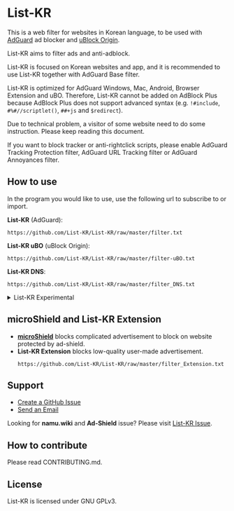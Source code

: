 # List-KR
This is a web filter for websites in Korean language, to be used with [AdGuard](https://adguard.com) ad blocker and [uBlock Origin](https://github.com/gorhill/uBlock).

List-KR aims to filter ads and anti-adblock.

List-KR is focused on Korean websites and app, and it is recommended to use List-KR together with AdGuard Base filter.

List-KR is optimized for AdGuard Windows, Mac, Android, Browser Extension and uBO.
Therefore, List-KR cannot be added on AdBlock Plus because AdBlock Plus does not support advanced syntax (e.g. `!#include`, `#%#//scriptlet()`, `##+js` and `$redirect`).

Due to technical problem, a visitor of some website need to do some instruction.
Please keep reading this document.

If you want to block tracker or anti-rightclick scripts, please enable AdGuard Tracking Protection filter, AdGuard URL Tracking filter or AdGuard Annoyances filter.

## How to use
In the program you would like to use, use the following url to subscribe to or import.

**List-KR** (AdGuard):
```
https://github.com/List-KR/List-KR/raw/master/filter.txt
```
**List-KR uBO** (uBlock Origin):
```
https://github.com/List-KR/List-KR/raw/master/filter-uBO.txt
```
**List-KR DNS**:
```
https://github.com/List-KR/List-KR/raw/master/filter_DNS.txt
```
<details>
<summary>List-KR Experimental</summary>

List-KR provides you an experimental version of List-KR to resolve problematic issues like Ad-Shield and NamuWiki without an userscript.

Any problematic rules/filters can caues an incorrect blocking or false-positive.

If you want to learn more, please visit [#411](https://github.com/List-KR/List-KR/issues/411) and [#412](https://github.com/List-KR/List-KR/pull/412)

**List-KR Experimental** (AdGuard):
```
https://github.com/List-KR/List-KR/raw/master/filter-experimental.txt
```

**List-KR uBO Experimental** (uBlock Origin):
```
https://github.com/List-KR/List-KR/raw/master/filter-uBO-experimental.txt
```

</details>

## microShield and List-KR Extension
- **[microShield](https://github.com/List-KR/microShield)** blocks complicated advertisement to block on website protected by ad-shield.
- **List-KR Extension** blocks low-quality user-made advertisement.
    ```
    https://github.com/List-KR/List-KR/raw/master/filter_Extension.txt
    ```

## Support
- [Create a GitHub Issue](https://github.com/List-KR/List-KR/issues/new/choose)
- [Send an Email](https://github.com/List-KR/List-KR/issues/223)

Looking for **namu.wiki** and **Ad-Shield** issue?
Please visit [List-KR Issue](https://github.com/List-KR/List-KR/issues).

## How to contribute
Please read CONTRIBUTING.md.

## License
List-KR is licensed under GNU GPLv3.